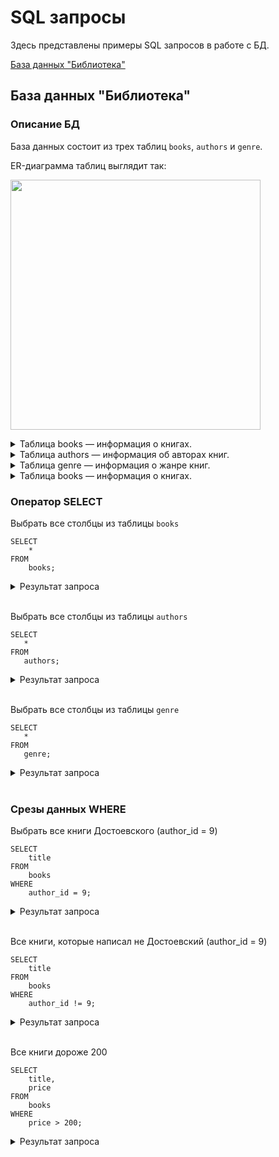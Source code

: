 # SQL запросы

Здесь представлены примеры SQL запросов в работе с БД.

[База данных "Библиотека"](#library)

## База данных "Библиотека" <a name="library"></a>

### Описание БД

База данных состоит из трех таблиц ```books```, ```authors``` и ```genre```.

ER-диаграмма таблиц выглядит так:

<p align="left">
  <img width="400" src="https://github.com/heorhii-ap/SQL/assets/143074323/5bff18cf-143e-489d-863e-c4b63bf97eeb">
</p>

<details>
<summary>Таблица books — информация о книгах.</summary><br> 

Поля:

* ```id``` - поле с уникальным идентификатором. Тип данных: ```integer```. Первичный ключ.

* ```title``` - название книги. Тип данных: ```varchar```.
* ```genre``` - жанр книги.  Тип данных: ```integer```. Внешний ключ.
* ```author_id``` - автор книги. Тип данных: ```integer```. Внешний ключ.
* ```date_pub``` - дата публикации. Тип данных: ```timestamp```.
* ```page``` - количество страниц. Тип данных: ```integer```.
* ```price``` - цена книги. Тип данных: ```integer```.
* ```rating``` - рейтинг книги. Тип данных: ```float```.

</details>

<details>
<summary>Таблица authors — информация об авторах книг.</summary><br> 

Поля:

* ```id``` - поле с уникальным идентификатором. Тип данных: ```integer```. Первичный ключ.
* ```first_name``` - имя автора. Тип данных: ```varchar```.
* ```last_name``` - фамилия автора. Тип данных: ```varchar```.

</details>

<details>
<summary>Таблица genre — информация о жанре книг.</summary><br> 

Поля:

* ```id``` - поле с уникальным идентификатором. Тип данных: ```integer```. Первичный ключ.
* ```name``` - название жанра. Тип данных: ```varchar```.

</details>

<details>
<summary>Таблица books — информация о книгах.</summary><br> 

</details>

### Оператор SELECT

Выбрать все столбцы из таблицы ```books```
```
SELECT 
    * 
FROM 
    books;
```

<details><summary>Результат запроса</summary><br> 

![1_select](https://github.com/heorhii-ap/SQL/assets/143074323/3849e69b-6b22-4098-96e8-007ec1cd8c48)

</details><br>

 Выбрать все столбцы из таблицы ```authors```
 ```
SELECT 
    * 
FROM 
    authors;
```

<details><summary>Результат запроса</summary><br>  

![2_select](https://github.com/heorhii-ap/SQL/assets/143074323/653b5878-82da-406d-97b7-146e530050c4)

</details><br>

 Выбрать все столбцы из таблицы ```genre```
 ```
SELECT 
    * 
FROM 
    genre;
```

<details><summary>Результат запроса</summary><br> 

![3_select](https://github.com/heorhii-ap/SQL/assets/143074323/06aecbdd-66a4-4d9d-b31e-29e8f9d89fe0)

</details><br>

### Срезы данных WHERE

 Выбрать все книги Достоевского (author_id = 9)

```
SELECT
    title
FROM
    books
WHERE
    author_id = 9;
```

<details><summary>Результат запроса</summary><br> 

![4_where](https://github.com/heorhii-ap/SQL/assets/143074323/aa8c62c4-9f82-4fc6-a7de-f21536802fe0)

</details><br>

Все книги, которые написал не Достоевский (author_id = 9)

```
SELECT
    title
FROM
    books
WHERE
    author_id != 9;
```

<details><summary>Результат запроса</summary><br> 

![5_where](https://github.com/heorhii-ap/SQL/assets/143074323/a1cbb4b7-2936-4ecc-8682-62c9330f4d8c)

</details><br>

Все книги дороже 200

```
SELECT
    title,
    price
FROM
    books
WHERE
    price > 200;
```

<details><summary>Результат запроса</summary><br> 

![6_where](https://github.com/heorhii-ap/SQL/assets/143074323/f3668f71-d53e-405b-bfc9-2f4d03e761a6)

</details><br>


